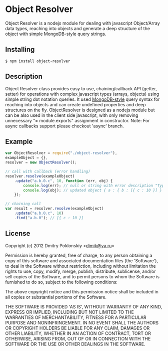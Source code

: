 Object Resolver
============

Object Resolver is a nodejs module for dealing with javascript Object/Array data types,
reaching into objects and generate a deep structure of the object with simple MongoDB-style query strings.

Installing
------------
    $ npm install object-resolver

Description
------------
Object Resolver class provides easy to use, chaining/callback API (getter, setter)
for operations with complex javascript types (arrays, objects) using simple string dot notation queries.
It used [MongoDB-style](http://www.mongodb.org/display/DOCS/Dot+Notation+%29Reaching+into+Objects%29) query syntax for reaching into objects and can create undefined properties
and deep structures on the fly.
ObjectResolver is designed as a nodejs module but can be also used in the client side javascript,
with only removing unnecessary "= module.exports" assignment in constructor.
Note: For async callbacks support please checkout 'async' branch.

Example
------------
```javascript
var ObjectResolver = require("./object-resolver"),
exampleObject = {},
resolver = new ObjectResolver();

// call with callback (error handling)
resolver.resolve(exampleObject)
    .update("a.b.0.c", 10, function (err, obj) {
        console.log(err); // null or string with error description "TypeError: cannot set property 'undefined' of number"
        console.log(obj); // updated object { a : { b : [{ c : 10 }] } }
    });

// chaining call
var result = resolver.resolve(exampleObject)
    .update("a.b.0.c", 10)
    .find("a.b.0"); // [{ c : 10 }]
```

License
------------
Copyright (c) 2012 Dmitry Poklonskiy &lt;dimik@ya.ru&gt;

Permission is hereby granted, free of charge, to any person obtaining
a copy of this software and associated documentation files (the
'Software'), to deal in the Software without restriction, including
without limitation the rights to use, copy, modify, merge, publish,
distribute, sublicense, and/or sell copies of the Software, and to
permit persons to whom the Software is furnished to do so, subject to
the following conditions:

The above copyright notice and this permission notice shall be
included in all copies or substantial portions of the Software.

THE SOFTWARE IS PROVIDED 'AS IS', WITHOUT WARRANTY OF ANY KIND,
EXPRESS OR IMPLIED, INCLUDING BUT NOT LIMITED TO THE WARRANTIES OF
MERCHANTABILITY, FITNESS FOR A PARTICULAR PURPOSE AND NONINFRINGEMENT.
IN NO EVENT SHALL THE AUTHORS OR COPYRIGHT HOLDERS BE LIABLE FOR ANY
CLAIM, DAMAGES OR OTHER LIABILITY, WHETHER IN AN ACTION OF CONTRACT,
TORT OR OTHERWISE, ARISING FROM, OUT OF OR IN CONNECTION WITH THE
SOFTWARE OR THE USE OR OTHER DEALINGS IN THE SOFTWARE.

